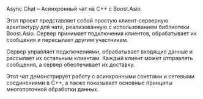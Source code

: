 Async Chat – Асинхронный чат на C++ с Boost.Asio

Этот проект представляет собой простую клиент-серверную архитектуру для чата, реализованную с использованием библиотеки Boost.Asio. Сервер принимает подключения клиентов, обрабатывает их сообщения и пересылает другим участникам.

Сервер управляет подключениями, обрабатывает входящие данные и рассылает их остальным клиентам. Каждый клиент может отправлять сообщения, а сервер обеспечивает их доставку.

Этот чат демонстрирует работу с асинхронными сокетами и сетевыми соединениями в C++, а также показывает основные принципы многопоточной обработки данных.